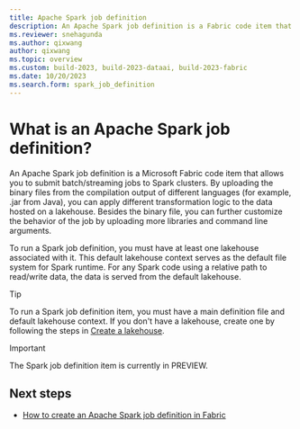 ```yaml
---
title: Apache Spark job definition
description: An Apache Spark job definition is a Fabric code item that allows you to submit batch or streaming jobs to a Spark cluster.
ms.reviewer: snehagunda
ms.author: qixwang
author: qixwang
ms.topic: overview
ms.custom: build-2023, build-2023-dataai, build-2023-fabric
ms.date: 10/20/2023
ms.search.form: spark_job_definition
---
```


# What is an Apache Spark job definition?

An Apache Spark job definition is a Microsoft Fabric code item that allows you to submit batch/streaming jobs to Spark clusters. By uploading the binary files from the compilation output of different languages (for example, .jar from Java), you can apply different transformation logic to the data hosted on a lakehouse. Besides the binary file, you can further customize the behavior of the job by uploading more libraries and command line arguments.

To run a Spark job definition, you must have at least one lakehouse associated with it. This default lakehouse context serves as the default file system for Spark runtime. For any Spark code using a relative path to read/write data, the data is served from the default lakehouse.

> [!TIP]
> To run a Spark job definition item, you must have a main definition file and default lakehouse context. If you don't have a lakehouse, create one by following the steps in [Create a lakehouse](../data-engineering/create-lakehouse.md).

> [!IMPORTANT]
> The Spark job definition item is currently in PREVIEW.

## Next steps

- [How to create an Apache Spark job definition in Fabric](create-spark-job-definition.md)
